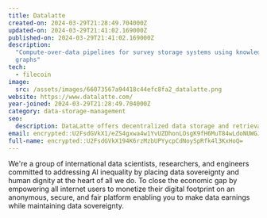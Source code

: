 ```yaml
---
title: Datalatte
created-on: 2024-03-29T21:28:49.704000Z
updated-on: 2024-03-29T21:41:02.169000Z
published-on: 2024-03-29T21:41:02.169000Z
description:
  "Compute-over-data pipelines for survey storage systems using knowledge
  graphs"
tech:
  - filecoin
image:
  src: /assets/images/66073567a94418c44efc8fa2_datalatte.png
website: https://www.datalatte.com/
year-joined: 2024-03-29T21:28:49.704000Z
category: data-storage-management
seo:
  description: DataLatte offers decentralized data storage and retrieval services.
email: encrypted::U2FsdGVkX1/eZS4gxwa4w1YvUZDhonLOsgK9fH6MuT84wLdoNUWGJZeFjJxmlot4
full-name: encrypted::U2FsdGVkX194K6rzMzbUPYycpCdNoySpRfk4l3KxHoQ=
---
```


We're a group of international data scientists, researchers, and engineers committed to addressing AI inequality by placing data sovereignty and human dignity at the heart of all we do. To close the economic gap by empowering all internet users to monetize their digital footprint on an anonymous, secure, and fair platform enabling you to make data earnings while maintaining data sovereignty.
